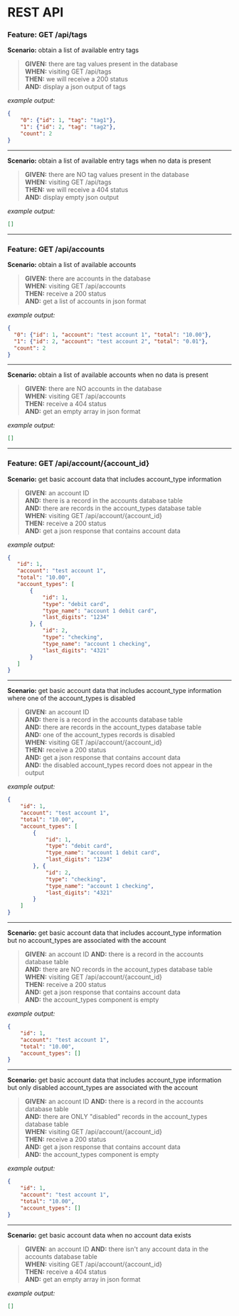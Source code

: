 # REST API

### Feature: GET /api/tags

**Scenario:** obtain a list of available entry tags
> **GIVEN:** there are tag values present in the database  
> **WHEN:** visiting GET /api/tags  
> **THEN:** we will receive a 200 status  
> **AND:** display a json output of tags  

_example output:_
```json
{
	"0": {"id": 1, "tag": "tag1"},
	"1": {"id": 2, "tag": "tag2"},
	"count": 2
}
```

- - -

**Scenario:** obtain a list of available entry tags when no data is present
> **GIVEN:** there are NO tag values present in the database  
> **WHEN:** visiting GET /api/tags  
> **THEN:** we will receive a 404 status  
> **AND:** display empty json output  

_example output:_
```json
[]
```
- - -

### Feature: GET /api/accounts

**Scenario:** obtain a list of available accounts
> **GIVEN:** there are accounts in the database  
> **WHEN:** visiting GET /api/accounts  
> **THEN:** receive a 200 status  
> **AND:** get a list of accounts in json format  

_example output:_
```json
{
  "0": {"id": 1, "account": "test account 1", "total": "10.00"},
  "1": {"id": 2, "account": "test account 2", "total": "0.01"},
  "count": 2
}
```

- - -
     
**Scenario:** obtain a list of available accounts when no data is present
> **GIVEN:** there are NO accounts in the database  
> **WHEN:** visiting GET /api/accounts  
> **THEN:** receive a 404 status  
> **AND:** get an empty array in json format

_example output:_
```json
[]
```

- - -

### Feature: GET /api/account/{account_id}

**Scenario:** get basic account data that includes account_type information
> **GIVEN:** an account ID  
> **AND:** there is a record in the accounts database table  
> **AND:** there are records in the account_types database table  
> **WHEN:** visiting GET /api/account/{account_id}  
> **THEN:** receive a 200 status  
> **AND:** get a json response that contains account data

_example output:_
 ```json
{
    "id": 1,
    "account": "test account 1",
    "total": "10.00",
    "account_types": [
        {
            "id": 1,
            "type": "debit card",
            "type_name": "account 1 debit card",
            "last_digits": "1234"
        }, {
            "id": 2,
            "type": "checking",
            "type_name": "account 1 checking",
            "last_digits": "4321"
        }
    ]
}
```

- - -

**Scenario:** get basic account data that includes account_type information where one of the account_types is disabled
> **GIVEN:** an account ID  
> **AND:** there is a record in the accounts database table  
> **AND:** there are records in the account_types database table  
> **AND:** one of the account_types records is disabled  
> **WHEN:** visiting GET /api/account/{account_id}  
> **THEN:** receive a 200 status  
> **AND:** get a json response that contains account data  
> **AND:** the disabled account_types record does not appear in the output  

_example output:_
```json
{
    "id": 1,
    "account": "test account 1",
    "total": "10.00",
    "account_types": [
        {
            "id": 1,
            "type": "debit card",
            "type_name": "account 1 debit card",
            "last_digits": "1234"
        }, {
            "id": 2,
            "type": "checking",
            "type_name": "account 1 checking",
            "last_digits": "4321"
        }
    ]
}
```

- - -

**Scenario:** get basic account data that includes account_type information but no account_types are associated with the account
> **GIVEN:** an account ID
> **AND:** there is a record in the accounts database table  
> **AND:** there are NO records in the account_types database table  
> **WHEN:** visiting GET /api/account/{account_id}  
> **THEN:** receive a 200 status  
> **AND:** get a json response that contains account data  
> **AND:** the account_types component is empty  

_example output:_
```json
{
    "id": 1,
    "account": "test account 1",
    "total": "10.00",
    "account_types": []
}
```

- - -

**Scenario:** get basic account data that includes account_type information but only disabled account_types are associated with the account
> **GIVEN:** an account ID
> **AND:** there is a record in the accounts database table  
> **AND:** there are ONLY "disabled" records in the account_types database table   
> **WHEN:** visiting GET /api/account/{account_id}  
> **THEN:** receive a 200 status  
> **AND:** get a json response that contains account data  
> **AND:** the account_types component is empty  

_example output:_
```json
{
    "id": 1,
    "account": "test account 1",
    "total": "10.00",
    "account_types": []
}
```

- - -

**Scenario:** get basic account data when no account data exists
> **GIVEN:** an account ID
> **AND:** there isn't any account data in the accounts database table  
> **WHEN:** visiting GET /api/account/{account_id}  
> **THEN:** receive a 404 status  
> **AND:** get an empty array in json format

_example output:_
```json
[]
```